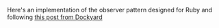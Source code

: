Here's an implementation of the observer pattern designed for Ruby and following [this post from Dockyard](http://reefpoints.dockyard.com/2013/08/20/design-patterns-observer-pattern.html)
